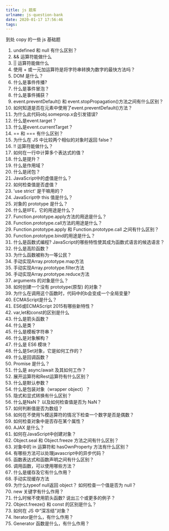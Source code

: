 ```yaml
---
title: js 题库
urlname: js-question-bank
date: 2020-01-17 17:56:46
tags:
---
```


到处 copy 的一些 js 基础题

1. undefined 和 null 有什么区别？
2. && 运算符能做什么
3. || 运算符能做什么
4. 使用 + 或一元加运算符是将字符串转换为数字的最快方法吗？
5. DOM 是什么？
6. 什么是事件传播?
7. 什么是事件冒泡？
8. 什么是事件捕获？
9. event.preventDefault() 和 event.stopPropagation()方法之间有什么区别？
10. 如何知道是否在元素中使用了event.preventDefault()方法？
11. 为什么此代码obj.someprop.x会引发错误?
12. 什么是event.target？
13. 什么是event.currentTarget？
14. == 和 === 有什么区别？
15. 为什么在 JS 中比较两个相似的对象时返回 false？
16. !! 运算符能做什么？
17. 如何在一行中计算多个表达式的值？
18. 什么是提升？
19. 什么是作用域？
20. 什么是闭包？
21. JavaScript中的虚值是什么？
22. 如何检查值是否虚值？
23. 'use strict' 是干嘛用的？
24. JavaScript中 this 值是什么？
25. 对象的 prototype 是什么？
26. 什么是IIFE，它的用途是什么？
27. Function.prototype.apply方法的用途是什么？
28. Function.prototype.call方法的用途是什么？
29. Function.prototype.apply 和 Function.prototype.call 之间有什么区别？
30. Function.prototype.bind的用途是什么？
31. 什么是函数式编程? JavaScript的哪些特性使其成为函数式语言的候选语言？
32. 什么是高阶函数？
33. 为什么函数被称为一等公民？
34. 手动实现Array.prototype.map方法
35. 手动实现Array.prototype.filter方法
35. 手动实现Array.prototype.reduce方法
37. arguments 的对象是什么？
38. 如何创建一个没有 prototype(原型) 的对象？
39. 为什么在调用这个函数时，代码中的b会变成一个全局变量?
40. ECMAScript是什么？
41. ES6或ECMAScript 2015有哪些新特性？
42. var,let和const的区别是什么
43. 什么是箭头函数？
44. 什么是类？
45. 什么是模板字符串？
46. 什么是对象解构？
47. 什么是 ES6 模块？
48. 什么是Set对象，它是如何工作的？
49. 什么是回调函数？
50. Promise 是什么？
51. 什么是 async/await 及其如何工作？
52. 展开运算符和Rest运算符有什么区别？
53. 什么是默认参数？
54. 什么是包装对象（wrapper object）？
55. 隐式和显式转换有什么区别？
56. 什么是NaN？ 以及如何检查值是否为 NaN？
57. 如何判断值是否为数组？
58. 如何在不使用%模运算符的情况下检查一个数字是否是偶数？
59. 如何检查对象中是否存在某个属性？
60. AJAX 是什么？
61. 如何在JavaScript中创建对象？
62. Object.seal 和 Object.freeze 方法之间有什么区别？
63. 对象中的 in 运算符和 hasOwnProperty 方法有什么区别？
64. 有哪些方法可以处理javascript中的异步代码？
65. 函数表达式和函数声明之间有什么区别？
66. 调用函数，可以使用哪些方法？
67. 什么是缓存及它有什么作用？
68. 手动实现缓存方法
69. 为什么typeof null返回 object？ 如何检查一个值是否为 null？
70. new 关键字有什么作用？
71. 什么时候不使用箭头函数? 说出三个或更多的例子？
72. Object.freeze() 和 const 的区别是什么？
73. 如何在 JS 中“深冻结”对象？
74. Iterator是什么，有什么作用？
75. Generator 函数是什么，有什么作用？



